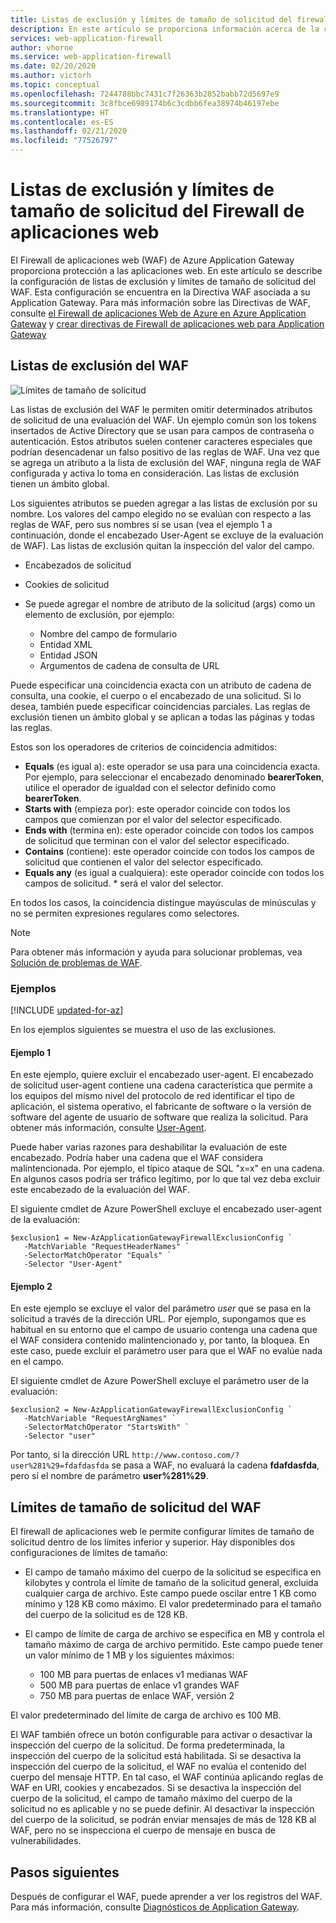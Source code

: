 ```yaml
---
title: Listas de exclusión y límites de tamaño de solicitud del firewall de aplicaciones web en Azure Application Gateway (Azure Portal)
description: En este artículo se proporciona información acerca de la configuración de listas de exclusión y límites de tamaño de solicitud del Firewall de aplicaciones web en Application Gateway con Azure Portal.
services: web-application-firewall
author: vhorne
ms.service: web-application-firewall
ms.date: 02/20/2020
ms.author: victorh
ms.topic: conceptual
ms.openlocfilehash: 7244788bbc7431c7f26363b2852babb72d5697e9
ms.sourcegitcommit: 3c8fbce6989174b6c3cdbb6fea38974b46197ebe
ms.translationtype: HT
ms.contentlocale: es-ES
ms.lasthandoff: 02/21/2020
ms.locfileid: "77526797"
---
```

# <a name="web-application-firewall-request-size-limits-and-exclusion-lists"></a>Listas de exclusión y límites de tamaño de solicitud del Firewall de aplicaciones web

El Firewall de aplicaciones web (WAF) de Azure Application Gateway proporciona protección a las aplicaciones web. En este artículo se describe la configuración de listas de exclusión y límites de tamaño de solicitud del WAF. Esta configuración se encuentra en la Directiva WAF asociada a su Application Gateway. Para más información sobre las Directivas de WAF, consulte [el Firewall de aplicaciones Web de Azure en Azure Application Gateway](ag-overview.md) y [crear directivas de Firewall de aplicaciones web para Application Gateway](create-waf-policy-ag.md)

## <a name="waf-exclusion-lists"></a>Listas de exclusión del WAF

![Límites de tamaño de solicitud](../media/application-gateway-waf-configuration/waf-policy.png)

Las listas de exclusión del WAF le permiten omitir determinados atributos de solicitud de una evaluación del WAF. Un ejemplo común son los tokens insertados de Active Directory que se usan para campos de contraseña o autenticación. Estos atributos suelen contener caracteres especiales que podrían desencadenar un falso positivo de las reglas de WAF. Una vez que se agrega un atributo a la lista de exclusión del WAF, ninguna regla de WAF configurada y activa lo toma en consideración. Las listas de exclusión tienen un ámbito global.

Los siguientes atributos se pueden agregar a las listas de exclusión por su nombre. Los valores del campo elegido no se evalúan con respecto a las reglas de WAF, pero sus nombres sí se usan (vea el ejemplo 1 a continuación, donde el encabezado User-Agent se excluye de la evaluación de WAF). Las listas de exclusión quitan la inspección del valor del campo.

* Encabezados de solicitud
* Cookies de solicitud
* Se puede agregar el nombre de atributo de la solicitud (args) como un elemento de exclusión, por ejemplo:

   * Nombre del campo de formulario
   * Entidad XML
   * Entidad JSON
   * Argumentos de cadena de consulta de URL

Puede especificar una coincidencia exacta con un atributo de cadena de consulta, una cookie, el cuerpo o el encabezado de una solicitud.  Si lo desea, también puede especificar coincidencias parciales. Las reglas de exclusión tienen un ámbito global y se aplican a todas las páginas y todas las reglas.

Estos son los operadores de criterios de coincidencia admitidos:

- **Equals** (es igual a):  este operador se usa para una coincidencia exacta. Por ejemplo, para seleccionar el encabezado denominado **bearerToken**, utilice el operador de igualdad con el selector definido como **bearerToken**.
- **Starts with** (empieza por): este operador coincide con todos los campos que comienzan por el valor del selector especificado.
- **Ends with** (termina en):  este operador coincide con todos los campos de solicitud que terminan con el valor del selector especificado.
- **Contains** (contiene): este operador coincide con todos los campos de solicitud que contienen el valor del selector especificado.
- **Equals any** (es igual a cualquiera): este operador coincide con todos los campos de solicitud. * será el valor del selector.

En todos los casos, la coincidencia distingue mayúsculas de minúsculas y no se permiten expresiones regulares como selectores.

> [!NOTE]
> Para obtener más información y ayuda para solucionar problemas, vea [Solución de problemas de WAF](web-application-firewall-troubleshoot.md).

### <a name="examples"></a>Ejemplos

[!INCLUDE [updated-for-az](../../../includes/updated-for-az.md)]

En los ejemplos siguientes se muestra el uso de las exclusiones.

#### <a name="example-1"></a>Ejemplo 1

En este ejemplo, quiere excluir el encabezado user-agent. El encabezado de solicitud user-agent contiene una cadena característica que permite a los equipos del mismo nivel del protocolo de red identificar el tipo de aplicación, el sistema operativo, el fabricante de software o la versión de software del agente de usuario de software que realiza la solicitud. Para obtener más información, consulte [User-Agent](https://developer.mozilla.org/en-US/docs/Web/HTTP/Headers/User-Agent).

Puede haber varias razones para deshabilitar la evaluación de este encabezado. Podría haber una cadena que el WAF considera malintencionada. Por ejemplo, el típico ataque de SQL "x=x" en una cadena. En algunos casos podría ser tráfico legítimo, por lo que tal vez deba excluir este encabezado de la evaluación del WAF.

El siguiente cmdlet de Azure PowerShell excluye el encabezado user-agent de la evaluación:

```azurepowershell
$exclusion1 = New-AzApplicationGatewayFirewallExclusionConfig `
   -MatchVariable "RequestHeaderNames" `
   -SelectorMatchOperator "Equals" `
   -Selector "User-Agent"
```
#### <a name="example-2"></a>Ejemplo 2

En este ejemplo se excluye el valor del parámetro *user* que se pasa en la solicitud a través de la dirección URL. Por ejemplo, supongamos que es habitual en su entorno que el campo de usuario contenga una cadena que el WAF considera contenido malintencionado y, por tanto, la bloquea.  En este caso, puede excluir el parámetro user para que el WAF no evalúe nada en el campo.

El siguiente cmdlet de Azure PowerShell excluye el parámetro user de la evaluación:

```azurepowershell
$exclusion2 = New-AzApplicationGatewayFirewallExclusionConfig `
   -MatchVariable "RequestArgNames" `
   -SelectorMatchOperator "StartsWith" `
   -Selector "user"
```
Por tanto, si la dirección URL `http://www.contoso.com/?user%281%29=fdafdasfda` se pasa a WAF, no evaluará la cadena **fdafdasfda**, pero sí el nombre de parámetro **user%281%29**. 

## <a name="waf-request-size-limits"></a>Límites de tamaño de solicitud del WAF



El firewall de aplicaciones web le permite configurar límites de tamaño de solicitud dentro de los límites inferior y superior. Hay disponibles dos configuraciones de límites de tamaño:

- El campo de tamaño máximo del cuerpo de la solicitud se especifica en kilobytes y controla el límite de tamaño de la solicitud general, excluida cualquier carga de archivo. Este campo puede oscilar entre 1 KB como mínimo y 128 KB como máximo. El valor predeterminado para el tamaño del cuerpo de la solicitud es de 128 KB.
- El campo de límite de carga de archivo se especifica en MB y controla el tamaño máximo de carga de archivo permitido. Este campo puede tener un valor mínimo de 1 MB y los siguientes máximos:

   - 100 MB para puertas de enlaces v1 medianas WAF
   - 500 MB para puertas de enlace v1 grandes WAF
   - 750 MB para puertas de enlace WAF, versión 2 

 El valor predeterminado del límite de carga de archivo es 100 MB.

El WAF también ofrece un botón configurable para activar o desactivar la inspección del cuerpo de la solicitud. De forma predeterminada, la inspección del cuerpo de la solicitud está habilitada. Si se desactiva la inspección del cuerpo de la solicitud, el WAF no evalúa el contenido del cuerpo del mensaje HTTP. En tal caso, el WAF continúa aplicando reglas de WAF en URI, cookies y encabezados. Si se desactiva la inspección del cuerpo de la solicitud, el campo de tamaño máximo del cuerpo de la solicitud no es aplicable y no se puede definir. Al desactivar la inspección del cuerpo de la solicitud, se podrán enviar mensajes de más de 128 KB al WAF, pero no se inspecciona el cuerpo de mensaje en busca de vulnerabilidades.

## <a name="next-steps"></a>Pasos siguientes

Después de configurar el WAF, puede aprender a ver los registros del WAF. Para más información, consulte [Diagnósticos de Application Gateway](../../application-gateway/application-gateway-diagnostics.md#diagnostic-logging).
